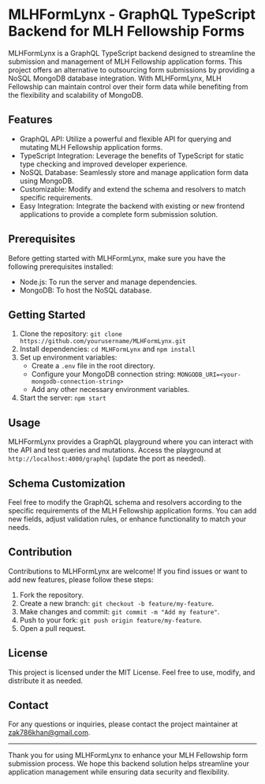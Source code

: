 # MLHFormLynx - GraphQL TypeScript Backend for MLH Fellowship Forms

MLHFormLynx is a GraphQL TypeScript backend designed to streamline the submission and management of MLH Fellowship application forms. This project offers an alternative to outsourcing form submissions by providing a NoSQL MongoDB database integration. With MLHFormLynx, MLH Fellowship can maintain control over their form data while benefiting from the flexibility and scalability of MongoDB.

## Features

- GraphQL API: Utilize a powerful and flexible API for querying and mutating MLH Fellowship application forms.
- TypeScript Integration: Leverage the benefits of TypeScript for static type checking and improved developer experience.
- NoSQL Database: Seamlessly store and manage application form data using MongoDB.
- Customizable: Modify and extend the schema and resolvers to match specific requirements.
- Easy Integration: Integrate the backend with existing or new frontend applications to provide a complete form submission solution.

## Prerequisites

Before getting started with MLHFormLynx, make sure you have the following prerequisites installed:

- Node.js: To run the server and manage dependencies.
- MongoDB: To host the NoSQL database.

## Getting Started

1. Clone the repository: `git clone https://github.com/yourusername/MLHFormLynx.git`
2. Install dependencies: `cd MLHFormLynx` and `npm install`
3. Set up environment variables:
   - Create a `.env` file in the root directory.
   - Configure your MongoDB connection string: `MONGODB_URI=<your-mongodb-connection-string>`
   - Add any other necessary environment variables.
4. Start the server: `npm start`

## Usage

MLHFormLynx provides a GraphQL playground where you can interact with the API and test queries and mutations. Access the playground at `http://localhost:4000/graphql` (update the port as needed).

## Schema Customization

Feel free to modify the GraphQL schema and resolvers according to the specific requirements of the MLH Fellowship application forms. You can add new fields, adjust validation rules, or enhance functionality to match your needs.

## Contribution

Contributions to MLHFormLynx are welcome! If you find issues or want to add new features, please follow these steps:

1. Fork the repository.
2. Create a new branch: `git checkout -b feature/my-feature`.
3. Make changes and commit: `git commit -m "Add my feature"`.
4. Push to your fork: `git push origin feature/my-feature`.
5. Open a pull request.

## License

This project is licensed under the MIT License. Feel free to use, modify, and distribute it as needed.

## Contact

For any questions or inquiries, please contact the project maintainer at zak786khan@gmail.com.

---

Thank you for using MLHFormLynx to enhance your MLH Fellowship form submission process. We hope this backend solution helps streamline your application management while ensuring data security and flexibility.